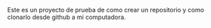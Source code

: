 Este es un proyecto de prueba de como crear un repositorio y como clonarlo desde github a mi computadora.